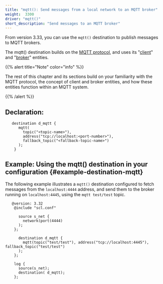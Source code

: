 ```yaml
---
title: "mqtt(): Send messages from a local network to an MQTT broker"
weight:  3300
driver: "mqtt()"
short_description: "Send messages to an MQTT broker"
---
```

<!-- DISCLAIMER: This file is based on the syslog-ng Open Source Edition documentation https://github.com/balabit/syslog-ng-ose-guides/commit/2f4a52ee61d1ea9ad27cb4f3168b95408fddfdf2 and is used under the terms of The syslog-ng Open Source Edition Documentation License. The file has been modified by Axoflow. -->

From version 3.33, you can use the `mqtt()` destination to publish messages to MQTT brokers.

The <span>mqtt()</span> destination builds on the [MQTT protocol](https://www.hivemq.com/mqtt-protocol/), and uses its "[client](https://www.hivemq.com/blog/seven-best-mqtt-client-tools/)" and "[broker](https://www.hivemq.com/hivemq/mqtt-broker/)" entities.

{{% alert title="Note" color="info" %}}

The rest of this chapter and its sections build on your familiarity with the MQTT protocol, the concept of client and broker entities, and how these entities function within an MQTT system.

{{% /alert %}}


## Declaration:

```shell
   destination d_mqtt { 
      mqtt(
        topic("<topic-name>"), 
        address("tcp://localhost:<port-number>"),   
        fallback_topic("<fallback-topic-name>")
      ); 
    }
```



## Example: Using the mqtt() destination in your configuration {#example-destination-mqtt}

The following example illustrates a `mqtt()` destination configured to fetch messages from the `localhost:4444` address, and send them to the broker running on `localhost:4445`, using the `mqtt test/test` topic.

```shell
   @version: 3.32
    @include "scl.conf"
    
      source s_net { 
        network(port(4444)
      ); 
    };
    
      destination d_mqtt { 
        mqtt(topic("test/test"), address("tcp://localhost:4445"), fallback_topic("test/test")
      ); 
    };
                    
    log { 
      source(s_net); 
      destination( d_mqtt); 
    };
```

